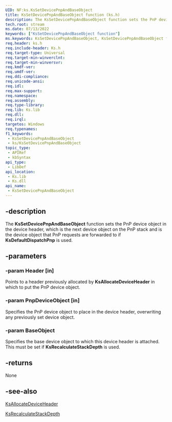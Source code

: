 ```yaml
---
UID: NF:ks.KsSetDevicePnpAndBaseObject
title: KsSetDevicePnpAndBaseObject function (ks.h)
description: The KsSetDevicePnpAndBaseObject function sets the PnP device object in the device header, which is the next device object on the PnP stack and is the device object that PnP requests are forwarded to if KsDefaultDispatchPnp is used.
tech.root: stream
ms.date: 07/13/2022
keywords: ["KsSetDevicePnpAndBaseObject function"]
ms.keywords: KsSetDevicePnpAndBaseObject, KsSetDevicePnpAndBaseObject function [Streaming Media Devices], ks/KsSetDevicePnpAndBaseObject, ksfunc_eff06a34-a458-4426-972c-6a0fbf0f7846.xml, stream.kssetdevicepnpandbaseobject
req.header: ks.h
req.include-header: Ks.h
req.target-type: Universal
req.target-min-winverclnt: 
req.target-min-winversvr: 
req.kmdf-ver: 
req.umdf-ver: 
req.ddi-compliance: 
req.unicode-ansi: 
req.idl: 
req.max-support: 
req.namespace: 
req.assembly: 
req.type-library: 
req.lib: Ks.lib
req.dll: 
req.irql: 
targetos: Windows
req.typenames: 
f1_keywords:
 - KsSetDevicePnpAndBaseObject
 - ks/KsSetDevicePnpAndBaseObject
topic_type:
 - APIRef
 - kbSyntax
api_type:
 - LibDef
api_location:
 - Ks.lib
 - Ks.dll
api_name:
 - KsSetDevicePnpAndBaseObject
---
```


## -description

The **KsSetDevicePnpAndBaseObject** function sets the PnP device object in the device header, which is the next device object on the PnP stack and is the device object that PnP requests are forwarded to if **KsDefaultDispatchPnp** is used.

## -parameters

### -param Header [in]

Points to a header previously allocated by **KsAllocateDeviceHeader** in which to put the PnP device object.

### -param PnpDeviceObject [in]

Specifies the PnP device object to place in the device header, overwriting any previously set device object.

### -param BaseObject

Specifies the base device object to which this device header is attached. This must be set if **KsRecalculateStackDepth** is used.

## -returns

None

## -see-also

[KsAllocateDeviceHeader](/windows-hardware/drivers/ddi/ks/nf-ks-ksallocatedeviceheader)

[KsRecalculateStackDepth](/windows-hardware/drivers/ddi/ks/nf-ks-ksrecalculatestackdepth)

